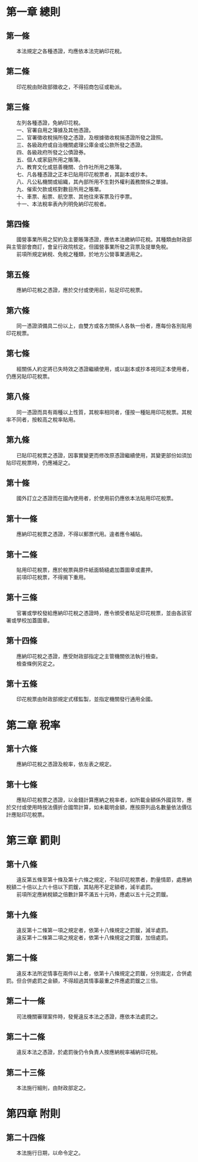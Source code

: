 第一章  總則
============
第一條 
-------
　　本法規定之各種憑證，均應依本法完納印花稅。  


第二條 
-------
　　印花稅由財政部徵收之，不得招商包征或勒派。  


第三條 
-------
　　左列各種憑證，免納印花稅。  
　　一、官署自用之簿據及其他憑證。  
　　二、官署徵收稅捐所發之憑證，及根據徵收稅捐憑證所發之證照。  
　　三、各級政府或自治機關處理公庫金或公款所發之憑證。  
　　四、各級政府所發之公債證券。  
　　五、個人或家庭所用之賬簿。  
　　六、教育文化或慈善機關、合作社所用之賬簿。  
　　七、凡各種憑證之正本已貼用印花稅票者，其副本或抄本。  
　　八、凡公私機關或組織，其內部所用不生對外權利義務關係之單據。  
　　九、催索欠款或核對數目所用之賬單。  
　　十、車票、船票、航空票、其他往來客票及行李票。  
　　十一、本法稅率表內列明免納印花稅者。  


第四條 
-------
　　國營事業所用之契約及主要賬簿憑證，應依本法繳納印花稅。其種類由財政部與主管部會商訂，會呈行政院核定。但國營事業所發之貨票及提單免稅。  
　　前項所規定納稅、免稅之種類，於地方公營事業適用之。  


第五條 
-------
　　應納印花稅之憑證，應於交付或使用前，貼足印花稅票。  


第六條 
-------
　　同一憑證須備具二份以上，由雙方或各方關係人各執一份者，應每份各別貼用印花稅票。  


第七條 
-------
　　經關係人約定將已失時效之憑證繼續使用，或以副本或抄本視同正本使用者，仍應另貼印花稅票。  


第八條 
-------
　　同一憑證而具有兩種以上性質，其稅率相同者，僅按一種貼用印花稅票。其稅率不同者，按較高之稅率貼用。  


第九條 
-------
　　已貼印花稅票之憑證，因事實變更而修改原憑證繼續使用，其變更部份如須加貼印花稅票時，仍應補足之。  


第十條 
-------
　　國外訂立之憑證而在國內使用者，於使用前仍應依本法貼用印花稅票。  


第十一條 
---------
　　應納印花稅票之憑證，不得以郵票代用。違者應令補貼。  


第十二條 
---------
　　貼用印花稅票，應於稅票與原件紙面騎縫處加蓋圖章或畫押。  
　　前項印花稅票，不得揭下重用。  


第十三條 
---------
　　官署或學校發給應納印花稅之憑證時，應令頒受者貼足印花稅票，並由各該官署或學校加蓋圖章。  


第十四條 
---------
　　應納印花稅之憑證，應受財政部指定之主管機關依法執行檢查。  
　　檢查條例另定之。  


第十五條 
---------
　　印花稅票由財政部規定式樣監製，並指定機關發行通用全國。  


第二章  稅率
============
第十六條 
---------
　　應納印花稅之憑證及稅率，依左表之規定。  


第十七條 
---------
　　應貼印花稅票之憑證，以金錢計算應納之稅率者，如所載金額係外國貨幣，應於交付或使用時按法價折合國幣計算，如未載明金額，應按原列品名數量依法價估計應貼印花稅票。  


第三章  罰則
============
第十八條 
---------
　　違反第五條至第十條及第十六條之規定，不貼印花稅票者，酌量情節，處應納稅額二十倍以上六十倍以下罰鍰，其貼用不足定額者，減半處罰。  
　　前項所定應納稅額之倍數計算不滿五十元時，應處以五十元之罰鍰。  


第十九條 
---------
　　違反第十二條第一項之規定者，依第十八條規定之罰鍰，減半處罰。  
　　違反第十二條第二項之規定者，依第十八條規定之罰鍰，加倍處罰。  


第二十條 
---------
　　違反本法所定情事在兩件以上者，依第十八條規定之罰鍰，分別裁定，合併處罰。但合併處罰之金額，不得超過其情事最重之件應處罰鍰之三倍。  


第二十一條 
-----------
　　司法機關審理案件時，發覺違反本法之憑證，應依本法處罰之。  


第二十二條 
-----------
　　違反本法之憑證，於處罰後仍令負責人按應納稅率補納印花稅。  


第二十三條 
-----------
　　本法施行細則，由財政部定之。  


第四章  附則
============
第二十四條 
-----------
　　本法施行日期，以命令定之。